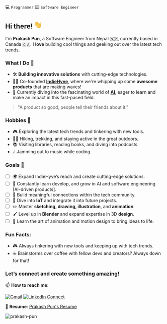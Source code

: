:computer: `Programmer` :keyboard: `Software Engineer` 

## Hi there! <img src="https://raw.githubusercontent.com/hjemmel/hjemmel/master/images/wave.gif" width="25px" height="25px"> 
I'm **Prakash Pun**, a Software Engineer from Nepal 🇳🇵, currently based in Canada 🇨🇦. I **love** building cool things and geeking out over the latest tech trends.

### What I Do 🚀
- 🛠️ **Building innovative solutions** with cutting-edge technologies.
- 🧑‍💻 Co-founded [**IndieHyve**](https://indiehyve.com), where we're whipping up some **awesome products** that are making waves!
- 🤖 Currently diving into the fascinating world of [**AI**](https://www.ibm.com/cloud/learn/what-is-artificial-intelligence), eager to learn and make an impact in this fast-paced field.

> "A product so good, people tell their friends about it."

### Hobbies 🎨
- 🎮 Exploring the latest tech trends and tinkering with new tools.
- 🚴‍♂️ Hiking, trekking, and staying active in the great outdoors.
- 📚 Visiting libraries, reading books, and diving into podcasts.
- 🎶 Jamming out to music while coding.

### Goals 🎯
- [ ] 🌍 Expand IndieHyve’s reach and create cutting-edge solutions.
- [ ] 🧠 Constantly learn develop, and grow in AI and software engineering [AI-driven products].
- [ ] 🤝 Build meaningful connections within the tech community.
- [ ] 🔌 Dive into **IoT** and integrate it into future projects.
- [ ] ✏️ Master **sketching, drawing, illustration**, and **animation**.
- [ ] 🖌️ Level up in **Blender** and expand expertise in 3D **design**.
- [ ] 🎥 Learn the art of animation and motion design to bring ideas to life.

### Fun Facts:
- 🎮 Always tinkering with new tools and keeping up with tech trends.
- ☕ Brainstorms over coffee with fellow devs and creators? Always down for that!

### Let’s connect and create something amazing!

📫 **How to reach me**:

[![Gmail](https://img.shields.io/badge/%20-Send%20Email-black?color=14171A&labelColor=ef5350&logo=gmail&logoColor=ffffff)](mailto:prakash.p.pun@gmail.com?subject=From%20GitHub&body=Hi,%20there.%20Reaching%20you%20from%20GitHub.)
[![LinkedIn Connect](https://img.shields.io/badge/%20-Connect-black?color=14171A&labelColor=212121&logo=linkedin&logoColor=ffffff)](https://www.linkedin.com/in/prakash--pun/)

📄 **Resume**: [Prakash Pun's Resume](https://prakashpun.me/resume)

<p><img align="left" src="https://github-readme-stats.vercel.app/api/top-langs/?username=prakash-pun&layout=compact&hide=html&langs_count=10" alt="prakash-pun" /></p>
